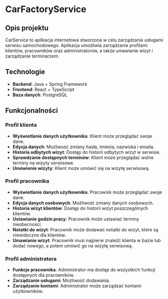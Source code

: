 # CarFactoryService

## Opis projektu
CarService to aplikacja internetowa stworzona w celu zarządzania usługami serwisu samochodowego. Aplikacja umożliwia zarządzanie profilami klientów, pracowników oraz administratorów, a także umawianie wizyt i zarządzanie terminarzem.

## Technologie
- **Backend**: Java + Spring Framework
- **Frontend**: React + TypeScript
- **Baza danych**: PostgreSQL

## Funkcjonalności

### Profil klienta
- **Wyświetlanie danych użytkownika**: Klient może przeglądać swoje dane.
- **Edycja danych**: Możliwość zmiany hasła, imienia, nazwiska i emaila.
- **Historia odbytych wizyt**: Dostęp do historii odbytych wizyt w serwisie.
- **Sprawdzanie dostępnych terminów**: Klient może przeglądać wolne terminy na wizyty serwisowe.
- **Umówienie wizyty**: Klient może umówić się na wizytę serwisową.

### Profil pracownika
- **Wyświetlanie danych użytkownika**: Pracownik może przeglądać swoje dane.
- **Edycja danych osobowych**: Możliwość zmiany danych osobowych.
- **Historia wizyt klientów**: Dostęp do historii wizyt poszczególnych klientów.
- **Ustawianie godzin pracy**: Pracownik może ustawiać terminy nieobecności.
- **Notatki do wizyt**: Pracownik może dodawać notatki do wizyt, które są niewidoczne dla klientów.
- **Umawianie wizyt**: Pracownik musi najpierw znaleźć klienta w bazie lub dodać nowego, a potem umówić go na wizytę serwisową.

### Profil administratora
- **Funkcje pracownika**: Administrator ma dostęp do wszystkich funkcji dostępnych dla pracowników.
- **Zarządzanie usługami**: Możliwość dodawania.
- **Zarządzanie kontami**: Administrator może zarządzać kontami użytkowników.
